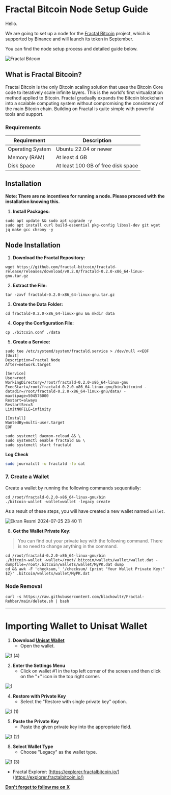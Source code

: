 # Fractal Bitcoin Node Setup Guide

Hello.

We are going to set up a node for the [Fractal Bitcoin](https://www.fractalbitcoin.io/) project, which is supported by Binance and will launch its token in September.

You can find the node setup process and detailed guide below.

![Fractal Bıtcoın](https://github.com/user-attachments/assets/b2d78de2-2afd-49c5-bc0c-604f1cfe8831)


## What is Fractal Bitcoin?

Fractal Bitcoin is the only Bitcoin scaling solution that uses the Bitcoin Core code to iteratively scale infinite layers. This is the world's first virtualization method applied to Bitcoin. Fractal gradually expands the Bitcoin blockchain into a scalable computing system without compromising the consistency of the main Bitcoin chain. Building on Fractal is quite simple with powerful tools and support.

### Requirements

| Requirement                  | Description                         |
|------------------------------|-------------------------------------|
| Operating System              | Ubuntu 22.04 or newer               |
| Memory (RAM)                 | At least 4 GB                       |
| Disk Space                   | At least 100 GB of free disk space  |

## Installation

**Note: There are no incentives for running a node. Please proceed with the installation knowing this.**

1. **Install Packages:**

```shell
sudo apt update && sudo apt upgrade -y
sudo apt install curl build-essential pkg-config libssl-dev git wget jq make gcc chrony -y
```

## Node Installation

1. **Download the Fractal Repository:**

```shell
wget https://github.com/fractal-bitcoin/fractald-release/releases/download/v0.2.0/fractald-0.2.0-x86_64-linux-gnu.tar.gz
```

2. **Extract the File:**

```shell
tar -zxvf fractald-0.2.0-x86_64-linux-gnu.tar.gz
```

3. **Create the Data Folder:**

```shell
cd fractald-0.2.0-x86_64-linux-gnu && mkdir data
```

4. **Copy the Configuration File:**

```shell
cp ./bitcoin.conf ./data
```

5. **Create a Service:**

```shell
sudo tee /etc/systemd/system/fractald.service > /dev/null <<EOF
[Unit]
Description=Fractal Node
After=network.target

[Service]
User=root
WorkingDirectory=/root/fractald-0.2.0-x86_64-linux-gnu
ExecStart=/root/fractald-0.2.0-x86_64-linux-gnu/bin/bitcoind -datadir=/root/fractald-0.2.0-x86_64-linux-gnu/data/ -maxtipage=504576000
Restart=always
RestartSec=3
LimitNOFILE=infinity

[Install]
WantedBy=multi-user.target
EOF
```

```shell
sudo systemctl daemon-reload && \
sudo systemctl enable fractald && \
sudo systemctl start fractald
```

**Log Check**

```bash
sudo journalctl -u fractald -fo cat
```

### 7. Create a Wallet

Create a wallet by running the following commands sequentially:

```shell
cd /root/fractald-0.2.0-x86_64-linux-gnu/bin
./bitcoin-wallet -wallet=wallet -legacy create
```
As a result of these steps, you will have created a new wallet named `wallet`.

![Ekran Resmi 2024-07-25 23 40 11](https://github.com/user-attachments/assets/347d7ae9-5de4-42de-a0cc-9c7b7edef409)

8. **Get the Wallet Private Key:**
> You can find out your private key with the following command. There is no need to change anything in the command.
```shell
cd /root/fractald-0.2.0-x86_64-linux-gnu/bin
./bitcoin-wallet -wallet=/root/.bitcoin/wallets/wallet/wallet.dat -dumpfile=/root/.bitcoin/wallets/wallet/MyPK.dat dump
cd && awk -F 'checksum,' '/checksum/ {print "Your Wallet Private Key:" $2}' .bitcoin/wallets/wallet/MyPK.dat
```

### Node Removal
```shell
curl -s https://raw.githubusercontent.com/blackowltr/Fractal-Rehber/main/delete.sh | bash
```
---------

# Importing Wallet to Unisat Wallet

1. **Download [Unisat Wallet](https://chromewebstore.google.com/detail/unisat-wallet/ppbibelpcjmhbdihakflkdcoccbgbkpo?pli=1)**
   - Open the wallet.

![1  (4)](https://github.com/user-attachments/assets/a5cb92dc-417b-4868-bcbb-68e24e3dd354)

2. **Enter the Settings Menu**
   - Click on wallet #1 in the top left corner of the screen and then click on the "+" icon in the top right corner.

![1](https://github.com/user-attachments/assets/116dedbd-a1f8-44cf-b7dd-828d6efe4207)

4. **Restore with Private Key**
   - Select the "Restore with single private key" option.

![1  (1)](https://github.com/user-attachments/assets/ada6a10e-0c6b-4007-8acf-18376100e426)

5. **Paste the Private Key**
   - Paste the given private key into the appropriate field.

![1  (2)](https://github.com/user-attachments/assets/1e61209c-1128-4bd6-a87e-f8ed96924fc6)

8. **Select Wallet Type**
   - Choose "Legacy" as the wallet type.

![1  (3)](https://github.com/user-attachments/assets/09497321-4475-4831-8ff6-d786d0fe295d)

* Fractal Explorer: [https://explorer.fractalbitcoin.io/](https://explorer.fractalbitcoin.io/)

**[Don't forget to follow me on X](https://x.com/brsbtc)**
